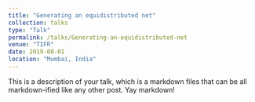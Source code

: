 ```yaml
---
title: "Generating an equidistributed net"
collection: talks
type: "Talk"
permalink: /talks/Generating-an-equidistributed-net
venue: "TIFR"
date: 2019-08-01
location: "Mumbai, India"
---
```


This is a description of your talk, which is a markdown files that can be all markdown-ified like any other post. Yay markdown!
